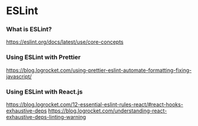 # ESLint

### What is ESLint?
https://eslint.org/docs/latest/use/core-concepts

### Using ESLint with Prettier
https://blog.logrocket.com/using-prettier-eslint-automate-formatting-fixing-javascript/

### Using ESLint with React.js
https://blog.logrocket.com/12-essential-eslint-rules-react/#react-hooks-exhaustive-deps
https://blog.logrocket.com/understanding-react-exhaustive-deps-linting-warning
